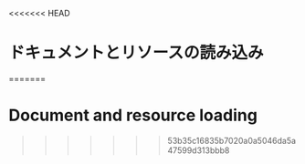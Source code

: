
<<<<<<< HEAD
# ドキュメントとリソースの読み込み
=======
# Document and resource loading
>>>>>>> 53b35c16835b7020a0a5046da5a47599d313bbb8
